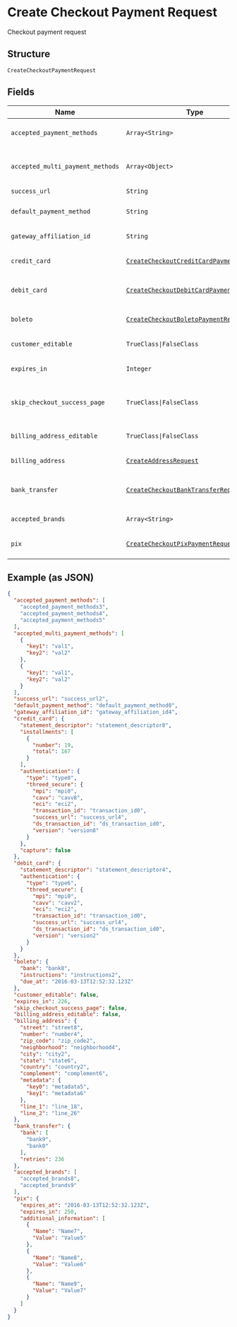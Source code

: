 
# Create Checkout Payment Request

Checkout payment request

## Structure

`CreateCheckoutPaymentRequest`

## Fields

| Name | Type | Tags | Description |
|  --- | --- | --- | --- |
| `accepted_payment_methods` | `Array<String>` | Required | Accepted Payment Methods |
| `accepted_multi_payment_methods` | `Array<Object>` | Required | Accepted Multi Payment Methods |
| `success_url` | `String` | Required | Success url |
| `default_payment_method` | `String` | Optional | Default payment method |
| `gateway_affiliation_id` | `String` | Optional | Gateway Affiliation Id |
| `credit_card` | [`CreateCheckoutCreditCardPaymentRequest`](../../doc/models/create-checkout-credit-card-payment-request.md) | Optional | Credit Card payment request |
| `debit_card` | [`CreateCheckoutDebitCardPaymentRequest`](../../doc/models/create-checkout-debit-card-payment-request.md) | Optional | Debit Card payment request |
| `boleto` | [`CreateCheckoutBoletoPaymentRequest`](../../doc/models/create-checkout-boleto-payment-request.md) | Optional | Boleto payment request |
| `customer_editable` | `TrueClass\|FalseClass` | Optional | Customer is editable? |
| `expires_in` | `Integer` | Optional | Time in minutes for expiration |
| `skip_checkout_success_page` | `TrueClass\|FalseClass` | Required | Skip postpay success screen? |
| `billing_address_editable` | `TrueClass\|FalseClass` | Required | Billing Address is editable? |
| `billing_address` | [`CreateAddressRequest`](../../doc/models/create-address-request.md) | Required | Billing Address |
| `bank_transfer` | [`CreateCheckoutBankTransferRequest`](../../doc/models/create-checkout-bank-transfer-request.md) | Optional | Bank Transfer payment request |
| `accepted_brands` | `Array<String>` | Required | Accepted Brands |
| `pix` | [`CreateCheckoutPixPaymentRequest`](../../doc/models/create-checkout-pix-payment-request.md) | Optional | Pix payment request |

## Example (as JSON)

```json
{
  "accepted_payment_methods": [
    "accepted_payment_methods3",
    "accepted_payment_methods4",
    "accepted_payment_methods5"
  ],
  "accepted_multi_payment_methods": [
    {
      "key1": "val1",
      "key2": "val2"
    },
    {
      "key1": "val1",
      "key2": "val2"
    }
  ],
  "success_url": "success_url2",
  "default_payment_method": "default_payment_method0",
  "gateway_affiliation_id": "gateway_affiliation_id4",
  "credit_card": {
    "statement_descriptor": "statement_descriptor8",
    "installments": [
      {
        "number": 19,
        "total": 167
      }
    ],
    "authentication": {
      "type": "type0",
      "threed_secure": {
        "mpi": "mpi0",
        "cavv": "cavv8",
        "eci": "eci2",
        "transaction_id": "transaction_id0",
        "success_url": "success_url4",
        "ds_transaction_id": "ds_transaction_id0",
        "version": "version8"
      }
    },
    "capture": false
  },
  "debit_card": {
    "statement_descriptor": "statement_descriptor4",
    "authentication": {
      "type": "type6",
      "threed_secure": {
        "mpi": "mpi0",
        "cavv": "cavv2",
        "eci": "eci2",
        "transaction_id": "transaction_id0",
        "success_url": "success_url4",
        "ds_transaction_id": "ds_transaction_id0",
        "version": "version2"
      }
    }
  },
  "boleto": {
    "bank": "bank8",
    "instructions": "instructions2",
    "due_at": "2016-03-13T12:52:32.123Z"
  },
  "customer_editable": false,
  "expires_in": 226,
  "skip_checkout_success_page": false,
  "billing_address_editable": false,
  "billing_address": {
    "street": "street8",
    "number": "number4",
    "zip_code": "zip_code2",
    "neighborhood": "neighborhood4",
    "city": "city2",
    "state": "state6",
    "country": "country2",
    "complement": "complement6",
    "metadata": {
      "key0": "metadata5",
      "key1": "metadata6"
    },
    "line_1": "line_18",
    "line_2": "line_26"
  },
  "bank_transfer": {
    "bank": [
      "bank9",
      "bank0"
    ],
    "retries": 236
  },
  "accepted_brands": [
    "accepted_brands8",
    "accepted_brands9"
  ],
  "pix": {
    "expires_at": "2016-03-13T12:52:32.123Z",
    "expires_in": 250,
    "additional_information": [
      {
        "Name": "Name7",
        "Value": "Value5"
      },
      {
        "Name": "Name8",
        "Value": "Value6"
      },
      {
        "Name": "Name9",
        "Value": "Value7"
      }
    ]
  }
}
```

